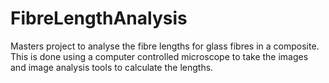 # FibreLengthAnalysis

Masters project to analyse the fibre lengths for glass fibres in a composite. 
This is done using a computer controlled microscope to take the images and image analysis tools to calculate the lengths.